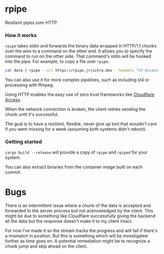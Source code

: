 # rpipe

Resilient pipes over HTTP.

### How it works

`rpipe` takes stdin and forwards the binary data wrapped in HTTP/1.1 chunks over the wire to a command on the other end. It allows you to specify the command to run on the other side. That command's stdin will be hooked into the pipe. For example, to copy a file over `rpipe`:

```bash
cat data | rpipe --url https://rpipe.jrcichra.dev --headers "CF-Access-Client-Id=abc.access,CF-Access-Client-Secret=123" --command 'cat >> data'
```

You can also use it for more complex pipelines, such as including lz4 or processing with ffmpeg.

Using HTTP enables the easy use of zero trust frameworks like [Cloudflare Access](https://www.cloudflare.com/products/zero-trust/access/).

When the network connection is broken, the client retries sending the chunk until it's successful.

The goal is to have a resilient, flexible, never give up tool that wouldn't care if you went missing for a week (assuming both systems didn't reboot).

### Getting started

`cargo build --release` will provide a copy of `rpipe` and `rpiped` for your system.

You can also extract binaries from the container image built on each commit.

# Bugs

There is an intermittent issue where a chunk of the data is accepted and forwarded to the server process but not acknowledged by the client. This might be due to something like Cloudflare successfully giving the backend all the data but the response doesn't make it to my client intact.

For now I've made it so the stream tracks the progress and will fail if there's a mismatch in position. But this is something which will be investigated further as time goes on. A potential remediation might be to recognize a chunk jump and skip ahead on the client.
